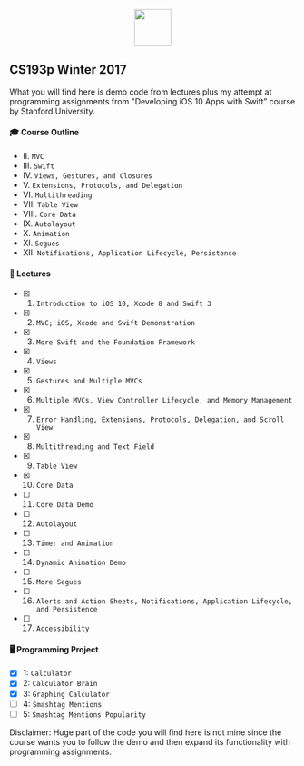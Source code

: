 <p align="center">
    <a href="https://itunes.apple.com/pl/course/developing-ios-10-apps-with-swift/id1198467120">
        <img height=65 src="https://identity.stanford.edu/overview/images/signature/stanford-university.png">
    </a>
</p>

## CS193p Winter 2017

What you will find here is demo code from lectures plus my attempt at programming assignments from "Developing iOS 10 Apps with Swift” course by Stanford University.

#### 🎓 Course Outline
- II. `MVC`
- III. `Swift`
- IV. `Views, Gestures, and Closures`
- V. `Extensions, Protocols, and Delegation`
- VI. `Multithreading`
- VII. `Table View`
- VIII. `Core Data`
- IX. `Autolayout`
- X. `Animation`
- XI. `Segues`
- XII. `Notifications, Application Lifecycle, Persistence`

#### 🎥 Lectures
- [x] 1. `Introduction to iOS 10, Xcode 8 and Swift 3`
- [x] 2. `MVC; iOS, Xcode and Swift Demonstration`
- [x] 3. `More Swift and the Foundation Framework`
- [x] 4. `Views`
- [x] 5. `Gestures and Multiple MVCs`
- [x] 6. `Multiple MVCs, View Controller Lifecycle, and Memory Management`
- [x] 7. `Error Handling, Extensions, Protocols, Delegation, and Scroll View`
- [x] 8. `Multithreading and Text Field`
- [x] 9. `Table View`
- [x] 10. `Core Data`
- [ ] 11. `Core Data Demo`
- [ ] 12. `Autolayout`
- [ ] 13. `Timer and Animation`
- [ ] 14. `Dynamic Animation Demo`
- [ ] 15. `More Segues`
- [ ] 16. `Alerts and Action Sheets, Notifications, Application Lifecycle, and Persistence`
- [ ] 17. `Accessibility`

#### 🖥 Programming Project
- [x] 1: `Calculator`
- [x] 2: `Calculator Brain`
- [x] 3: `Graphing Calculator`
- [ ] 4: `Smashtag Mentions`   
- [ ] 5: `Smashtag Mentions Popularity`

Disclaimer: Huge part of the code you will find here is not mine since the course wants you to follow the demo and then expand its functionality with programming assignments.
